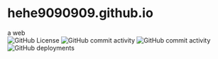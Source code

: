 # hehe9090909.github.io
a web<br>
![GitHub License](https://img.shields.io/github/license/hehe9090909/hehe9090909.github.io?style=for-the-badge)
![GitHub commit activity](https://img.shields.io/github/commit-activity/t/hehe9090909/hehe9090909.github.io?style=for-the-badge)
![GitHub commit activity](https://img.shields.io/github/commit-activity/t/hehe9090909/hehe9090909.github.io?style=for-the-badge)
![GitHub deployments](https://img.shields.io/github/deployments/hehe9090909/hehe9090909.github.io/github-pages?style=for-the-badge)

